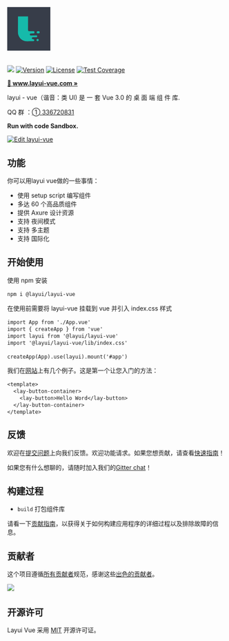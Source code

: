 <img style="width:100px" src="./package/document-component/src/assets/logo.jpg" />

<br>
<br>

<p>  
  <a href="https://www.oscs1024.com/project/oscs/layui/layui-vue?ref=badge_small" alt="OSCS Status"><img src="https://www.oscs1024.com/platform/badge/layui/layui-vue.svg?size=small"/></a>
  <a href="https://www.npmjs.com/package/@layui/layui-vue"><img src="https://img.shields.io/npm/v/@layui/layui-vue.svg?sanitize=true" alt="Version"></a>
  <a href="https://www.npmjs.com/package/@layui/layui-vue"><img src="https://img.shields.io/npm/l/@layui/layui-vue.svg?sanitize=true" alt="License"></a>
  <a href="https://coveralls.io/r/sentsin/layui?branch=master"><img alt="Test Coverage" src="https://img.shields.io/coveralls/sentsin/layui/master.svg"></a>
</p> 

**[🔶 www.layui-vue.com »](http://www.layui-vue.com)**

layui - vue（谐音：类 UI) 是 一 套 Vue 3.0 的 桌 面 端 组 件 库. 

QQ 群 ：[➀ 336720831](https://jq.qq.com/?_wv=1027&k=oQA1SC80)

**Run with code Sandbox.**

[![Edit layui-vue](https://codesandbox.io/static/img/play-codesandbox.svg)](https://codesandbox.io/s/11mvy)

## 功能

你可以用layui vue做的一些事情：

* 使用 setup script 编写组件
* 多达 60 个高品质组件
* 提供 Axure 设计资源
* 支持 夜间模式
* 支持 多主题
* 支持 国际化

## 开始使用

使用 npm 安装

```bash
npm i @layui/layui-vue
```
在使用前需要将 layui-vue 挂载到 vue 并引入 index.css 样式

```
import App from './App.vue'
import { createApp } from 'vue'
import layui from '@layui/layui-vue'
import '@layui/layui-vue/lib/index.css'

createApp(App).use(layui).mount('#app')
```

我们在[网站](http://layui-vue.pearadmin.com)上有几个例子。这是第一个让您入门的方法：

```
<template>
  <lay-button-container>
    <lay-button>Hello Word</lay-button>
  </lay-button-container>
</template>
```

## 反馈

欢迎在[提交问题](https://github.com/layui-vue/layui-vue/issues/new)上向我们反馈。欢迎功能请求。如果您想贡献，请查看[快速指南](./CONTRIBUTING.md)！

如果您有什么想聊的，请随时加入我们的[Gitter chat](https://gitter.im/layui-vue/community)！

## 构建过程

- `build` 打包组件库

请看一下[贡献指南](./CONTRIBUTING.md)，以获得关于如何构建应用程序的详细过程以及排除故障的信息。

## 贡献者

这个项目遵循[所有贡献者](https://github.com/layui-vue/layui-vue/graphs/contributors)规范，感谢这些[出色的贡献者](https://github.com/layui-vue/layui-vue/graphs/contributors)。

<a href="https://github.com/layui-vue/layui-vue/graphs/contributors">
  <img src="https://contrib.rocks/image?repo=layui-vue/layui-vue" />
</a>

## 开源许可

Layui Vue 采用 [MIT](https://opensource.org/licenses/MIT) 开源许可证。
